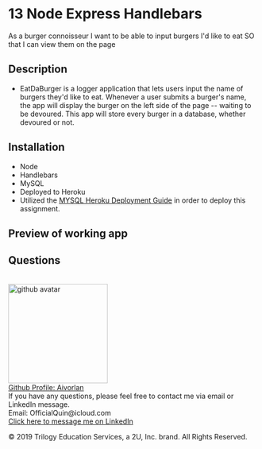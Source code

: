 # 13 Node Express Handlebars
As a burger connoisseur
I want to be able to input burgers I'd like to eat
SO that I can view them on the page


## Description 
* EatDaBurger is a logger application that lets users input the name of burgers they'd like to eat. Whenever a user submits a burger's name, the app will display the burger on the left side of the page -- waiting to be devoured. This app will store every burger in a database, whether devoured or not.


## Installation
* Node
* Handlebars
* MySQL
* Deployed to Heroku
* Utilized the [MYSQL Heroku Deployment Guide](../../04-Important/MySQLHerokuDeploymentProcess.pdf) in order to deploy this assignment.

## Preview of working app

## Questions

<br>
<img src='https://avatars3.githubusercontent.com/u/65247434?v=4' height='200px' alt='github avatar'>
<br>
<a href='https://github.com/Aivorlan'>Github Profile: Aivorlan</a>
<br>
If you have any questions, please feel free to contact me via email or LinkedIn message.
<br>
Email: OfficialQuin@icloud.com
<br>
<a href='https://www.linkedin.com/in/quinton-bryant-485a121a7'>Click here to message me on LinkedIn</a>





© 2019 Trilogy Education Services, a 2U, Inc. brand. All Rights Reserved.